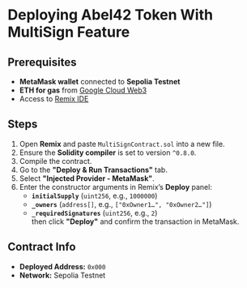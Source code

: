 # Deploying Abel42 Token With MultiSign Feature

## Prerequisites
- **MetaMask wallet** connected to **Sepolia Testnet**
- **ETH for gas** from [Google Cloud Web3](https://cloud.google.com/application/web3/faucet/ethereum/sepolia)
- Access to [Remix IDE](https://cloud.google.com/application/web3/faucet/ethereum/sepolia)

## Steps
1. Open **Remix** and paste `MultiSignContract.sol` into a new file.  
2. Ensure the **Solidity compiler** is set to version `^0.8.0`.  
3. Compile the contract.  
4. Go to the **"Deploy & Run Transactions"** tab.  
5. Select **"Injected Provider - MetaMask"**.  
6. Enter the constructor arguments in Remix’s **Deploy** panel:
   - **`initialSupply`** (`uint256`, e.g., `1000000`)  
   - **`_owners`** (`address[]`, e.g., `["0xOwner1…", "0xOwner2…"]`)  
   - **`_requiredSignatures`** (`uint256`, e.g., `2`)  
   then click **"Deploy"** and confirm the transaction in MetaMask.  

## Contract Info
- **Deployed Address:** `0x000`
- **Network:** Sepolia Testnet

